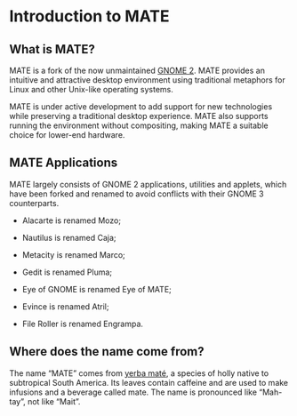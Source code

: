 # Introduction to MATE

## What is MATE?

MATE is a fork of the now unmaintained [GNOME 2](http://www.gnome.org).
MATE provides an intuitive and attractive desktop environment using traditional metaphors for Linux and other Unix-like operating systems.

MATE is under active development to add support for new technologies while preserving a traditional desktop experience. MATE also supports running the environment without compositing, making MATE a suitable choice for lower-end hardware.

## MATE Applications

MATE largely consists of GNOME 2 applications, utilities and applets, which have been forked and renamed to avoid conflicts with their GNOME 3 counterparts.

  * Alacarte is renamed Mozo;

  * Nautilus is renamed Caja;

  * Metacity is renamed Marco;

  * Gedit is renamed Pluma;

  * Eye of GNOME is renamed Eye of MATE;

  * Evince is renamed Atril;

  * File Roller is renamed Engrampa.

## Where does the name come from?

The name “MATE” comes from [yerba maté](http://en.wikipedia.org/wiki/Yerba_mate), a species of holly native to subtropical South America. Its leaves contain caffeine and are used to make infusions and a beverage called mate. The name is pronounced like “Mah-tay”, not like “Mait”.
